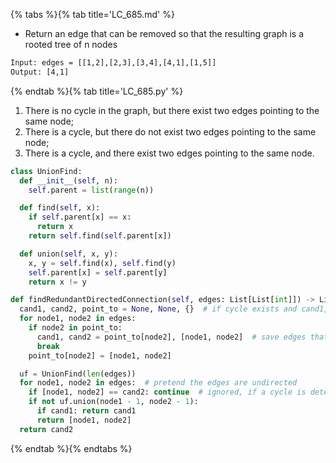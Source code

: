 {% tabs %}{% tab title='LC_685.md' %}

* Return an edge that can be removed so that the resulting graph is a rooted tree of n nodes

```txt
Input: edges = [[1,2],[2,3],[3,4],[4,1],[1,5]]
Output: [4,1]
```

{% endtab %}{% tab title='LC_685.py' %}

1. There is no cycle in the graph, but there exist two edges pointing to the same node;
1. There is a cycle, but there do not exist two edges pointing to the same node;
1. There is a cycle, and there exist two edges pointing to the same node.

```py
class UnionFind:
  def __init__(self, n):
    self.parent = list(range(n))

  def find(self, x):
    if self.parent[x] == x:
      return x
    return self.find(self.parent[x])

  def union(self, x, y):
    x, y = self.find(x), self.find(y)
    self.parent[x] = self.parent[y]
    return x != y

def findRedundantDirectedConnection(self, edges: List[List[int]]) -> List[int]:
  cand1, cand2, point_to = None, None, {}  # if cycle exists and cand1, cand2 are None, edge that incurs cycle is bad
  for node1, node2 in edges:
    if node2 in point_to:
      cand1, cand2 = point_to[node2], [node1, node2]  # save edges that point to one node
      break
    point_to[node2] = [node1, node2]

  uf = UnionFind(len(edges))
  for node1, node2 in edges:  # pretend the edges are undirected
    if [node1, node2] == cand2: continue  # ignored, if a cycle is detected in the union find process
    if not uf.union(node1 - 1, node2 - 1):
      if cand1: return cand1
      return [node1, node2]
  return cand2
```

{% endtab %}{% endtabs %}

